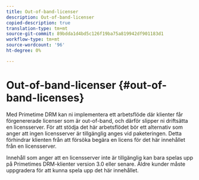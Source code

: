```yaml
---
title: Out-of-band-licenser
description: Out-of-band-licenser
copied-description: true
translation-type: tm+mt
source-git-commit: 89bdda1d4bd5c126f19ba75a819942df901183d1
workflow-type: tm+mt
source-wordcount: '96'
ht-degree: 0%

---
```



# Out-of-band-licenser {#out-of-band-licenses}

Med Primetime DRM kan ni implementera ett arbetsflöde där klienter får förgenererade licenser som är out-of-band, och därför slipper ni driftsätta en licensserver. För att stödja det här arbetsflödet bör ett alternativ som anger att ingen licensserver är tillgänglig anges vid paketeringen. Detta förhindrar klienten från att försöka begära en licens för det här innehållet från en licensserver.

Innehåll som anger att en licensserver inte är tillgänglig kan bara spelas upp på Primetimes DRM-klienter version 3.0 eller senare. Äldre kunder måste uppgradera för att kunna spela upp det här innehållet.
